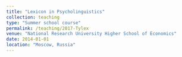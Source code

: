 ```yaml
---
title: "Lexicon in Psycholinguistics"
collection: teaching
type: "Summer school course"
permalink: /teaching/2017-Tylex
venue: "National Research University Higher School of Economics"
date: 2014-01-01
location: "Moscow, Russia"
---
```


